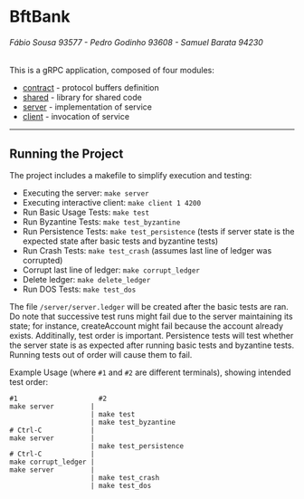 # BftBank
###### Fábio Sousa 93577 -  Pedro Godinho 93608 - Samuel Barata 94230

This is a gRPC application, composed of four modules:
- [contract](contract/) - protocol buffers definition
- [shared](shared/) - library for shared code
- [server](server/) - implementation of service
- [client](client/) - invocation of service

----

## Running the Project

The project includes a makefile to simplify execution and testing:

 - Executing the server: `make server`
 - Executing interactive client: `make client 1 4200`
 - Run Basic Usage Tests: `make test`
 - Run Byzantine Tests: `make test_byzantine`
 - Run Persistence Tests: `make test_persistence` (tests if server state is the expected state after basic tests and byzantine tests)
 - Run Crash Tests: `make test_crash` (assumes last line of ledger was corrupted)
 - Corrupt last line of ledger: `make corrupt_ledger`
 - Delete ledger: `make delete_ledger`
 - Run DOS Tests: `make test_dos`

The file `/server/server.ledger` will be created after the basic tests are ran.
Do note that successive test runs might fail due to the server maintaining its state; for instance, createAccount might fail because the account already exists.
Additinally, test order is important. Persistence tests will test whether the server state is as expected after running basic tests and byzantine tests. Running tests out of order will cause them to fail. 

Example Usage (where `#1` and `#2` are different terminals), showing intended test order:

```
#1                    #2
make server         |
                    | make test
                    | make test_byzantine
# Ctrl-C            |
make server         | 
                    | make test_persistence
# Ctrl-C            |
make corrupt_ledger | 
make server         | 
                    | make test_crash
                    | make test_dos
```
